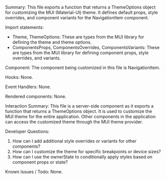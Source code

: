 Summary:
This file exports a function that returns a ThemeOptions object for customizing the MUI (Material-UI) theme. It defines default props, style overrides, and component variants for the NavigationItem component.

Import statements:
- Theme, ThemeOptions: These are types from the MUI library for defining the theme and theme options.
- ComponentsProps, ComponentsOverrides, ComponentsVariants: These are types from the MUI library for defining component props, style overrides, and variants.

Component:
The component being customized in this file is NavigationItem.

Hooks:
None.

Event Handlers:
None.

Rendered components:
None.

Interaction Summary:
This file is a server-side component as it exports a function that returns a ThemeOptions object. It is used to customize the MUI theme for the entire application. Other components in the application can access the customized theme through the MUI theme provider.

Developer Questions:
1. How can I add additional style overrides or variants for other components?
2. How can I customize the theme for specific breakpoints or device sizes?
3. How can I use the ownerState to conditionally apply styles based on component props or state?

Known Issues / Todo:
None.
